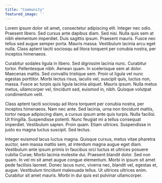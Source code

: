 ```yaml
---
title: "Community"
featured_image: ''
---
```


<!--
menu:
    nav:
        title: "Community"
        weight: 25
-->

Lorem ipsum dolor sit amet, consectetur adipiscing elit. Integer nec odio.
Praesent libero. Sed cursus ante dapibus diam. Sed nisi. Nulla quis sem at nibh
elementum imperdiet. Duis sagittis ipsum. Praesent mauris. Fusce nec tellus sed
augue semper porta. Mauris massa. Vestibulum lacinia arcu eget nulla. Class
aptent taciti sociosqu ad litora torquent per conubia nostra, per inceptos
himenaeos. 

Curabitur sodales ligula in libero. Sed dignissim lacinia nunc. Curabitur
tortor. Pellentesque nibh. Aenean quam. In scelerisque sem at dolor. Maecenas
mattis. Sed convallis tristique sem. Proin ut ligula vel nunc egestas
porttitor. Morbi lectus risus, iaculis vel, suscipit quis, luctus non, massa.
Fusce ac turpis quis ligula lacinia aliquet. Mauris ipsum. Nulla metus metus,
ullamcorper vel, tincidunt sed, euismod in, nibh. Quisque volutpat condimentum
velit. 

Class aptent taciti sociosqu ad litora torquent per conubia nostra, per
inceptos himenaeos. Nam nec ante. Sed lacinia, urna non tincidunt mattis,
tortor neque adipiscing diam, a cursus ipsum ante quis turpis. Nulla facilisi.
Ut fringilla. Suspendisse potenti. Nunc feugiat mi a tellus consequat
imperdiet. Vestibulum sapien. Proin quam. Etiam ultrices. Suspendisse in justo
eu magna luctus suscipit. Sed lectus. 

Integer euismod lacus luctus magna. Quisque cursus, metus vitae pharetra
auctor, sem massa mattis sem, at interdum magna augue eget diam. Vestibulum
ante ipsum primis in faucibus orci luctus et ultrices posuere cubilia Curae;
Morbi lacinia molestie dui. Praesent blandit dolor. Sed non quam. In vel mi sit
amet augue congue elementum. Morbi in ipsum sit amet pede facilisis laoreet.
Donec lacus nunc, viverra nec, blandit vel, egestas et, augue. Vestibulum
tincidunt malesuada tellus. Ut ultrices ultrices enim. Curabitur sit amet
mauris. Morbi in dui quis est pulvinar ullamcorper. 









